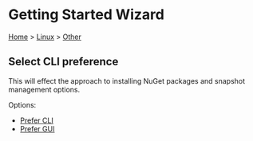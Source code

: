# Getting Started Wizard

[Home](/docs/wiz/readme.md) > [Linux](Linux.md) > [Other](Linux_Other.md)

## Select CLI preference

This will effect the approach to installing NuGet packages and snapshot management options. 

Options:
 * [Prefer CLI](Linux_Other_Cli.md)
 * [Prefer GUI](Linux_Other_Gui.md)

